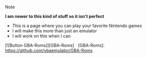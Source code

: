 > [!NOTE]  
> **I am newer to this kind of stuff so it isn't perfect**
* This is a page where you can play your favorite Nintendo games
* I will make this more than just an emulator
* I will work on this when I can

[![Button GBA-Roms]][GBA-Roms] 
[GBA-Roms]: https://github.com/vbaemulator/GBA-Roms
